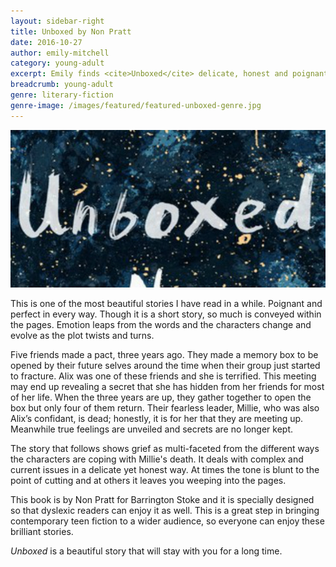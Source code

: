 ```yaml
---
layout: sidebar-right
title: Unboxed by Non Pratt
date: 2016-10-27
author: emily-mitchell
category: young-adult
excerpt: Emily finds <cite>Unboxed</cite> delicate, honest and poignant.
breadcrumb: young-adult
genre: literary-fiction
genre-image: /images/featured/featured-unboxed-genre.jpg
---
```


![Unboxed](/images/featured/featured-unboxed.jpg)

This is one of the most beautiful stories I have read in a while. Poignant and perfect in every way. Though it is a short story, so much is conveyed within the pages. Emotion leaps from the words and the characters change and evolve as the plot twists and turns.

Five friends made a pact, three years ago. They made a memory box to be opened by their future selves around the time when their group just started to fracture. Alix was one of these friends and she is terrified. This meeting may end up revealing a secret that she has hidden from her friends for most of her life. When the three years are up, they gather together to open the box but only four of them return. Their fearless leader, Millie, who was also Alix’s confidant, is dead; honestly, it is for her that they are meeting up. Meanwhile true feelings are unveiled and secrets are no longer kept.

The story that follows shows grief as multi-faceted from the different ways the characters are coping with Millie's death. It deals with complex and current issues in a delicate yet honest way. At times the tone is blunt to the point of cutting and at others it leaves you weeping into the pages.

This book is by Non Pratt for Barrington Stoke and it is specially designed so that dyslexic readers can enjoy it as well. This is a great step in bringing contemporary teen fiction to a wider audience, so everyone can enjoy these brilliant stories.

<cite>Unboxed</cite> is a beautiful story that will stay with you for a long time.
